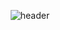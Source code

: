 <div align=center>

![header](https://capsule-render.vercel.app/api?type=Waving&color=2E4374,4B527E,7C81AD&height=150&section=header&text=JunHyung&fontColor=ffffff&fontSize=70&animation=fadeIn&fontAlignY=55)

</div>
